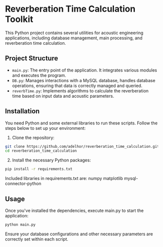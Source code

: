 # Reverberation Time Calculation Toolkit

This Python project contains several utilities for acoustic engineering applications, including database management, main processing, and reverberation time calculation.

## Project Structure

- `main.py`: The entry point of the application. It integrates various modules and executes the program.
- `DB.py`: Manages interactions with a MySQL database, handles database operations, ensuring that data is correctly managed and queried.
- `reverbTime.py`: Implements algorithms to calculate the reverberation time based on input data and acoustic parameters.

## Installation

You need Python and some external libraries to run these scripts. Follow the steps below to set up your environment:

1. Clone the repository:

```bash
git clone https://github.com/adelhor/reverberation_time_calculation.git
cd reverberation_time_calculation
```
2. Install the necessary Python packages:

```bash
pip install -r requirements.txt
```
Included libraries in requirements.txt are:
numpy
matplotlib
mysql-connector-python

## Usage
Once you've installed the dependencies, execute main.py to start the application:
```bash
python main.py
```
Ensure your database configurations and other necessary parameters are correctly set within each script.

